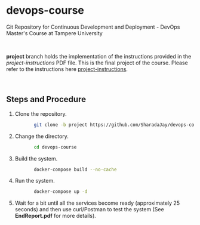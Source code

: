 # devops-course
Git Repository for Continuous Development and Deployment - DevOps Master's Course at Tampere University

<br>

**project** branch holds the implementation of the instructions provided in the *project-instructions* PDF file. This is the final project of the course. Please refer to the instructions here [project-instructions](./project-instructions.pdf).

<br>



## Steps and Procedure

1. Clone the repository.
    ```bash
           git clone -b project https://github.com/SharadaJay/devops-course.git
    ```

2. Change the directory.
    ```bash
           cd devops-course
    ```
   
3. Build the system.
    ```bash
           docker-compose build --no-cache
    ```

4. Run the system.
    ```bash
           docker-compose up -d
    ```
   
5. Wait for a bit until all the services become ready (approximately 25 seconds) and then use curl/Postman to test the system (See **EndReport.pdf** for more details).